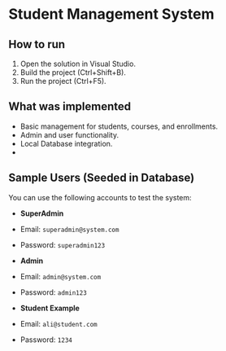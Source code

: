 # Student Management System

## How to run
1. Open the solution in Visual Studio.
2. Build the project (Ctrl+Shift+B).
3. Run the project (Ctrl+F5).

## What was implemented
- Basic management for students, courses, and enrollments.
- Admin and user functionality.
- Local Database integration.
- 
## Sample Users (Seeded in Database)
You can use the following accounts to test the system:

 - **SuperAdmin**
  - Email: `superadmin@system.com`
  - Password: `superadmin123`

 - **Admin**
  - Email: `admin@system.com`
  - Password: `admin123`

 - **Student Example**
  - Email: `ali@student.com`
  - Password: `1234`
